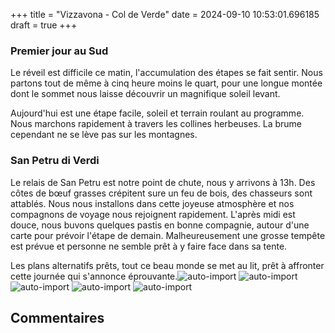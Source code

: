 +++
title = "Vizzavona - Col de Verde"
date = 2024-09-10 10:53:01.696185
draft = true
+++
### Premier jour au Sud
Le réveil est difficile ce matin, l'accumulation des étapes se fait sentir. Nous partons tout de même à cinq heure moins le quart, pour une longue montée dont le sommet nous laisse découvrir un magnifique soleil levant. 

Aujourd'hui est une étape facile, soleil et terrain roulant au programme. Nous marchons rapidement à travers les collines herbeuses. La brume cependant ne se lève pas sur les montagnes. 

### San Petru di Verdi
Le relais de San Petru est notre point de chute, nous y arrivons à 13h. Des côtes de bœuf grasses crépitent sure un feu de bois, des chasseurs sont attablés. Nous nous installons dans cette joyeuse atmosphère et nos compagnons de voyage nous rejoignent rapidement. 
L'après midi est douce, nous buvons quelques pastis en bonne compagnie, autour d'une carte pour prévoir l'étape de demain. 
Malheureusement une grosse tempête est prévue et personne ne semble prêt à y faire face dans sa tente. 

Les plans alternatifs prêts, tout ce beau monde se met au lit, prêt à affronter cette journée qui s'annonce éprouvante.![auto-import](https://thumbsnap.com/i/bapT44u6.jpg)
![auto-import](https://thumbsnap.com/i/4kSQB9ub.jpg)
![auto-import](https://thumbsnap.com/i/Gy7oSWhP.jpg)
![auto-import](https://thumbsnap.com/i/UGUPgtiw.jpg)
![auto-import](https://thumbsnap.com/i/fZgLSrY5.jpg)
## Commentaires

